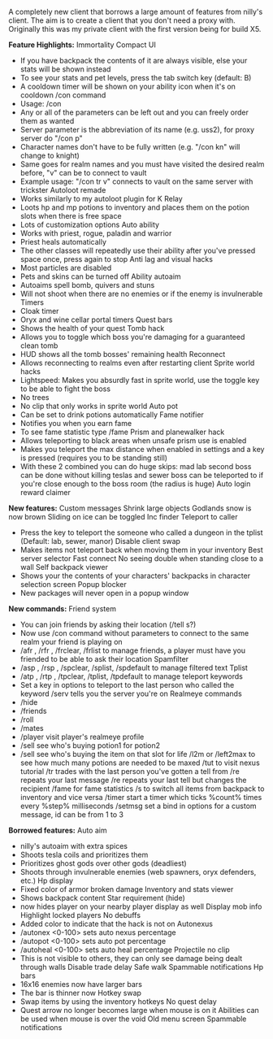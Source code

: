 A completely new client that borrows a large amount of features from nilly's client. The aim is to create a client that you don't need a proxy with. Originally this was my private client with the first version being for build X5.

**Feature Highlights:**
Immortality
Compact UI
- If you have backpack the contents of it are always visible, else your stats will be shown instead
- To see your stats and pet levels, press the tab switch key (default: B)
- A cooldown timer will be shown on your ability icon when it's on cooldown
/con command
- Usage: /con <server> <realm> <character>
- Any or all of the parameters can be left out and you can freely order them as wanted
- Server parameter is the abbreviation of its name (e.g. uss2), for proxy server do "/con p"
- Character names don't have to be fully written (e.g. "/con kn" will change to knight)
- Same goes for realm names and you must have visited the desired realm before, "v" can be to connect to vault
- Example usage: "/con tr v" connects to vault on the same server with trickster
Autoloot remade
- Works similarly to my autoloot plugin for K Relay
- Loots hp and mp potions to inventory and places them on the potion slots when there is free space
- Lots of customization options
Auto ability
- Works with priest, rogue, paladin and warrior
- Priest heals automatically
- The other classes will repeatedly use their ability after you've pressed space once, press again to stop
Anti lag and visual hacks
- Most particles are disabled
- Pets and skins can be turned off
Ability autoaim
- Autoaims spell bomb, quivers and stuns
- Will not shoot when there are no enemies or if the enemy is invulnerable
Timers
- Cloak timer
- Oryx and wine cellar portal timers
Quest bars
- Shows the health of your quest
Tomb hack
- Allows you to toggle which boss you're damaging for a guaranteed clean tomb
- HUD shows all the tomb bosses' remaining health
Reconnect
- Allows reconnecting to realms even after restarting client
Sprite world hacks
- Lightspeed: Makes you absurdly fast in sprite world, use the toggle key to be able to fight the boss
- No trees
- No clip that only works in sprite world
Auto pot
- Can be set to drink potions automatically
Fame notifier
- Notifies you when you earn fame
- To see fame statistic type /fame
Prism and planewalker hack
- Allows teleporting to black areas when unsafe prism use is enabled
- Makes you teleport the max distance when enabled in settings and a key is pressed (requires you to be standing still)
- With these 2 combined you can do huge skips: mad lab second boss can be done without killing teslas and sewer boss can be teleported to if you're close enough to the boss room (the radius is huge)
Auto login reward claimer

**New features:**
Custom messages
Shrink large objects
Godlands snow is now brown
Sliding on ice can be toggled
Inc finder
Teleport to caller
- Press the key to teleport the someone who called a dungeon in the tplist (Default: lab, sewer, manor)
Disable client swap
- Makes items not teleport back when moving them in your inventory
Best server selector
Fast connect
No seeing double when standing close to a wall
Self backpack viewer
- Shows your the contents of your characters' backpacks in character selection screen
Popup blocker
- New packages will never open in a popup window

**New commands:**
Friend system
- You can join friends by asking their location (/tell <friend> s?)
- Now use /con command without parameters to connect to the same realm your friend is playing on
- /afr <friend>, /rfr <friend>, /frclear, /frlist to manage friends, a player must have you friended to be able to ask their location
Spamfilter
- /asp <text>, /rsp <text>, /spclear, /splist, /spdefault to manage filtered text
Tplist
- /atp <keyword>, /rtp <keyword>, /tpclear, /tplist, /tpdefault to manage teleport keywords
- Set a key in options to teleport to the last person who called the keyword
/serv tells you the server you're on
Realmeye commands
- /hide
- /friends
- /roll
- /mates
- /player <player> visit player's realmeye profile
- /sell <potion1> <potion2> see who's buying potion1 for potion2
- /sell <slot> see who's buying the item on that slot for life
/l2m or /left2max to see how much many potions are needed to be maxed
/tut to visit nexus tutorial
/tr trades with the last person you've gotten a tell from
/re repeats your last message
/re <player> repeats your last tell but changes the recipient
/fame for fame statistics
/s to switch all items from backpack to inventory and vice versa
/timer <count> <step> start a timer which ticks %count% times every %step% milliseconds
/setmsg <id> <message> set a bind in options for a custom message, id can be from 1 to 3

**Borrowed features:**
Auto aim
- nilly's autoaim with extra spices
- Shoots tesla coils and prioritizes them
- Prioritizes ghost gods over other gods (deadliest)
- Shoots through invulnerable enemies (web spawners, oryx defenders, etc.)
Hp display
- Fixed color of armor broken damage
Inventory and stats viewer
- Shows backpack content
Star requirement (hide)
- now hides player on your nearby player display as well
Display mob info
Highlight locked players
No debuffs
- Added color to indicate that the hack is not on
Autonexus
- /autonex <0-100> sets auto nexus percentage
- /autopot <0-100> sets auto pot percentage
- /autoheal <0-100> sets auto heal percentage
Projectile no clip
- This is not visible to others, they can only see damage being dealt through walls
Disable trade delay
Safe walk
Spammable notifications
Hp bars
- 16x16 enemies now have larger bars
- The bar is thinner now
Hotkey swap
- Swap items by using the inventory hotkeys
No quest delay
- Quest arrow no longer becomes large when mouse is on it
Abilities can be used when mouse is over the void
Old menu screen
Spammable notifications
